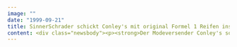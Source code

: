 ```yaml
---
image: ""
date: "1999-09-21"
title: SinnerSchrader schickt Conley's mit original Formel 1 Reifen ins Rennen
content: <div class="newsbody"><p><strong>Der Modeversender Conley's sorgt derzeit für Marktplatzatmosphäre im Online-Shop&#58; Mit der aktuellen Versteigerungsaktion echter Formel 1-Reifen erweitert erstmals ein klassischer Versandhändler sein Warensortiment um Entertainment-Elemente. Realisiert wurden der Online-Shop und die Sonderauktion von SinnerSchrader.</strong></p><p>Seit dem Exklusivvertrag mit Bridgestone werden alle F1-Reifen nach jedem Rennen vernichtet. Mit den 18 letzten Goodyear- F1-Reifen von Hakkinen &amp; Co aus dem WM-Jahr 1996 hat sich Conley's also echte Raritäten gesichert. Das Verkaufsformat der Sonderversteigerung bietet den Kunden die Gelegenheit, selbst zu entscheiden, wie viel Ihnen das Außergewöhnliche wert ist. Bis zum 24. September um 18.00 Uhr läuft die Aktion, dann kommen die begehrten Einzelstücke unter den Hammer.</p><p>Durch das ausgefallene Zusatzangebot wird das hochwertige Katalogsortiment des Online-Modeshops um einen besonderen Unterhaltungwert bereichert&#58; Versteigerungen über das Internet verwandeln Wohnzimmer in virtuelle Auktionshäuser und machen Internet-Shopping zum Erlebniskauf.</p><p>Über die kurzfristig laufende Auktion möchte der Modeversender Conley's gezielt Erlebniskäufer ansprechen. Diese Zielgruppe im Internet ist auf der Suche nach Kuriositäten, die man nicht überall kaufen kann, und wird auch im Conley's-Shop nicht alltägliche Besonderheiten aus aller Welt nach individuellem Geschmack finden.</p></div>
---
```

